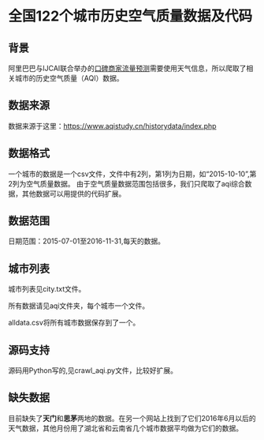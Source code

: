 # 全国122个城市历史空气质量数据及代码

## 背景

阿里巴巴与IJCAI联合举办的[口碑商家流量预测](https://tianchi.shuju.aliyun.com/competition/introduction.htm?spm=0.0.5678.0.F7TTMW&raceId=231591)需要使用天气信息，所以爬取了相关城市的历史空气质量（AQI）数据。

## 数据来源

数据来源于这里：https://www.aqistudy.cn/historydata/index.php

## 数据格式
一个城市的数据是一个csv文件，文件中有2列，第1列为日期，如“2015-10-10”,第2列为空气质量数据。
由于空气质量数据范围包括很多，我们只爬取了aqi综合数据，其他数据可以用提供的代码扩展。

## 数据范围
日期范围：2015-07-01至2016-11-31,每天的数据。

## 城市列表

城市列表见city.txt文件。

所有数据请见aqi文件夹，每个城市一个文件。

alldata.csv将所有城市数据保存到了一个。

## 源码支持

源码用Python写的,见crawl_aqi.py文件，比较好扩展。

## 缺失数据

目前缺失了**天门**和**思茅**两地的数据。在另一个网站上找到了它们2016年6月以后的天气数据，其他月份用了湖北省和云南省几个城市数据平均做为它们的数据。
